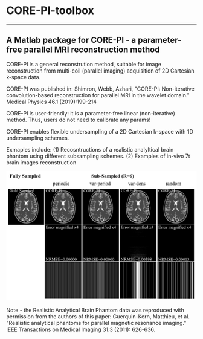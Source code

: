 # CORE-PI-toolbox
-----------------------------------------------------------------------------------
A Matlab package for CORE-PI - a parameter-free parallel MRI reconstruction method
----------------------------------------------------------------------------------

CORE-PI is a general reconstrution method, suitable for image reconstruction
from multi-coil (parallel imaging) acquisition of 2D Cartesian k-space
data. 

CORE-PI was published in:
     Shimron, Webb, Azhari, "CORE-PI: Non-iterative convolution-based 
     reconstruction for parallel MRI in the wavelet domain." 
     Medical Physics 46.1 (2019):199-214

CORE-PI is user-friendly: it is a parameter-free linear (non-iterative) method. 
Thus, users do not need to calibrate any params!

CORE-PI enables flexible undersampling of a 2D Cartesian k-space with 1D undersampling 
schemes.

Exmaples include: 
(1) Recosntructions of a realistic analyltical brain phantom using different subsampling schemes.
(2) Examples of in-vivo 7t brain images reconstruction



![examples with different subsampling schemes](https://github.com/EfratShimron/CORE-PI-toolbox/blob/master/README_figures/phantom_examples.png)


Note - the Realistic Analytical Brain Phantom data was reproduced with
    permission from the authors of this paper:
    Guerquin-Kern, Matthieu, et al. "Realistic analytical phantoms for parallel 
    magnetic resonance imaging." IEEE Transactions on Medical Imaging 31.3
    (2011): 626-636.
